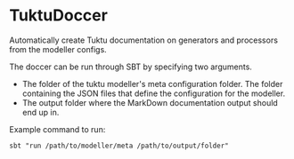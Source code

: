 # TuktuDoccer
Automatically create Tuktu documentation on generators and processors from the modeller configs.

The doccer can be run through SBT by specifying two arguments.

  - The folder of the tuktu modeller's meta configuration folder. The folder containing the JSON files that define the configuration for the modeller.
  - The output folder where the MarkDown documentation output should end up in.

Example command to run:

`sbt "run /path/to/modeller/meta /path/to/output/folder"`